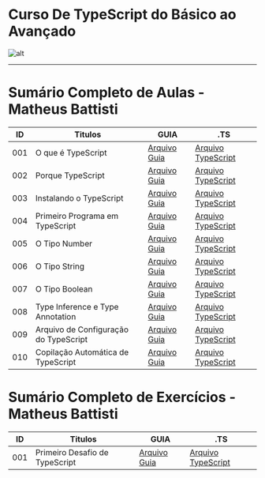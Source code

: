 # Curso De TypeScript do Básico ao Avançado

![alt](https://images.prismic.io/spacetravelingtun/9c5b6cf0-9362-4562-823c-be087ff8e2a1_TypeScript_Vantagens_mitos_e_aplicacoes.png?auto=compress,format&rect=0,266,1920,549&w=1400&h=400)

----
# Sumário Completo de Aulas - Matheus Battisti

| ID  | Titulos                               | GUIA             | .TS                                                                              |
| --- | ------------------------------------- | ---------------- | -------------------------------------------------------------------------------- |
| 001 | O que é TypeScript                    | [Arquivo Guia]() | [Arquivo TypeScript](ts.AULAS/MatheusBattisti.Aulas/aula.001/introducao.yaml)    |
| 002 | Porque TypeScript                     | [Arquivo Guia]() | [Arquivo TypeScript](ts.AULAS/MatheusBattisti.Aulas/aula.002/introducao.yaml)    |
| 003 | Instalando o TypeScript               | [Arquivo Guia]() | [Arquivo TypeScript](ts.AULAS/MatheusBattisti.Aulas/aula.003/introducao.yaml)    |
| 004 | Primeiro Programa em TypeScript       | [Arquivo Guia]() | [Arquivo TypeScript](ts.AULAS/MatheusBattisti.Aulas/aula.004/assets/ts/index.ts) |
| 005 | O Tipo Number                         | [Arquivo Guia]() | [Arquivo TypeScript](ts.AULAS/MatheusBattisti.Aulas/aula.005/assets/ts/index.ts) |
| 006 | O Tipo String                         | [Arquivo Guia]() | [Arquivo TypeScript](ts.AULAS/MatheusBattisti.Aulas/aula.006/assets/ts/index.ts) |
| 007 | O Tipo Boolean                        | [Arquivo Guia]() | [Arquivo TypeScript](ts.AULAS/MatheusBattisti.Aulas/aula.007/assets/ts/index.ts) |
| 008 | Type Inference e Type Annotation      | [Arquivo Guia]() | [Arquivo TypeScript](ts.AULAS/MatheusBattisti.Aulas/aula.008/introducao.yaml)    |
| 009 | Arquivo de Configuração do TypeScript | [Arquivo Guia]() | [Arquivo TypeScript](ts.AULAS/MatheusBattisti.Aulas/aula.009/introducao.yaml)    |
| 010 | Copilação Automática de TypeScript    | [Arquivo Guia]() | [Arquivo TypeScript](ts.AULAS/MatheusBattisti.Aulas/aula.010/introducao.yaml)    |

# Sumário Completo de Exercícios - Matheus Battisti

| ID  | Titulos                        | GUIA             | .TS                                                           |
| --- | ------------------------------ | ---------------- | ------------------------------------------------------------- |
| 001 | Primeiro Desafio de TypeScript | [Arquivo Guia]() | [Arquivo TypeScript](ts.EXERCICIOS/ex.001/assets/ts/index.ts) |